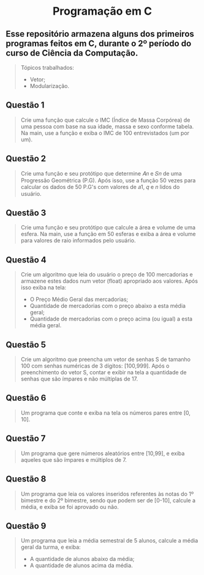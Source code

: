 <div align="center">
  
# Programação em C

</div>

## Esse repositório armazena alguns dos primeiros programas feitos em C, durante o 2º período do curso de Ciência da Computação.
> Tópicos trabalhados: 
> * Vetor; 
> * Modularização.

## Questão 1
> Crie uma função que calcule o IMC (Índice de Massa Corpórea) de uma pessoa com base na sua idade, massa e sexo conforme tabela. Na main, use a função e exiba o IMC de 100 entrevistados (um por um).

## Questão 2
> Crie uma função e seu protótipo que determine 𝐴𝑛 e 𝑆𝑛 de uma Progressão Geométrica (P.G). Após isso, use a função 50 vezes para calcular os dados de 50 P.G's com valores de 𝑎1, 𝑞 e 𝑛 lidos do usuário.

## Questão 3
> Crie uma função e seu protótipo que calcule a área e volume de uma esfera. Na main, use a função em 50 esferas e exiba a área e volume para valores de raio informados pelo usuário.

## Questão 4
> Crie um algoritmo que leia do usuário o preço de 100 mercadorias e armazene estes dados num vetor (float) apropriado aos valores. Após isso exiba na tela:
> * O Preço Médio Geral das mercadorias;
> * Quantidade de mercadorias com o preço abaixo a esta média geral;
> * Quantidade de mercadorias com o preço acima (ou igual) a esta média geral.

## Questão 5
> Crie um algoritmo que preencha um vetor de senhas S de tamanho 100 com senhas numéricas de 3 dígitos: [100,999]. Após o preenchimento do vetor S, contar e exibir na tela a quantidade de senhas que são ímpares e não múltiplas de 17.

## Questão 6
> Um programa que conte e exiba na tela os números pares entre [0, 10].

## Questão 7
> Um programa que gere números aleatórios entre [10,99], e exiba aqueles que são ímpares e múltiplos de 7.

## Questão 8
> Um programa que leia os valores inseridos referentes às notas do 1º bimestre e do 2º bimestre, sendo que podem ser de [0-10], calcule a média, e exiba se foi aprovado ou não.

## Questão 9
> Um programa que leia a média semestral de 5 alunos, calcule a média geral da turma, e exiba:
> * A quantidade de alunos abaixo da média;
> * A quantidade de alunos acima da média.
